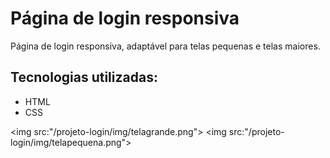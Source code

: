 <h1>Página de login responsiva</h1>

<p>Página de login responsiva, adaptável para telas pequenas e telas maiores.</p>

<h2>Tecnologias utilizadas:</h2>
<ul>
  <li>HTML</li>
  <li>CSS</li>
</ul>

<img src:"/projeto-login/img/telagrande.png">
<img src:"/projeto-login/img/telapequena.png">
